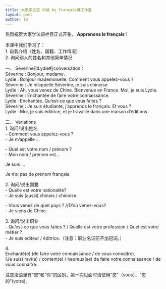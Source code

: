```yaml
---
title: 大家学法语 中级 by Français博工作室 
layout: post
author: lm
---
```

<p>热烈祝贺大家学法语栏目正式开张，<strong> Apprenons le français </strong> !</p>
<p>本课中我们学习了：<br />
1.	自我介绍（姓名、国籍、工作情况）<br />
2.	询问别人的姓名和其他简单情况</p>
<p>一、	Séverine和Lydie的conversation：<br />
Séverine : Bonjour, madame.<br />
Lydie : Bonjour mademoiselle. Comment vous appelez-vous ?<br />
Séverine : Je m’appelle Séverine, je suis chinoise.<br />
Lydie : Ah, vous venez de Chine. Bienvenue en France. Moi, je suis Lydie.<br />
Séverine : Enchantée de faire votre connaissance.<br />
Lydie : Enchantée. Qu’est-ce que vous faites ?<br />
Séverine : Je suis étudiante, j’apprends le français. Et vous ?<br />
Lydie : Moi, je suis éditrice, et je travaille dans une maison d’éditions.  </p>
<p>二、	Variations<br />
1. 询问/说出姓名<br />
- Comment vous appelez-vous ?<br />
- Je m’appelle …</p>
<p>- Quel est votre nom / prénom ?<br />
- Mon nom / prénom est…</p>
<p>Je suis …</p>
<p>Je n’ai pas de prénom français.</p>
<p>2. 询问/说出国籍<br />
- Quelle est votre nationalité?<br />
- Je suis (aussi) chinois / chinoise.</p>
<p>- Vous venez de quel pays ? //D’où venez-vous?<br />
- Je viens de Chine.</p>
<p>3. 询问/说出职业<br />
- Qu’est-ce que vous faites ? / Quelle est votre profession / Quel est votre métier ?<br />
- Je suis éditeur / éditrice.（注意：职业名词前不加冠词。）</p>
<p>4.<br />
Enchanté(e) (de faire votre connaissance / de vous connaître).<br />
(Je suis) ravi(e) / content(e) / heureux(se) de faire votre connaissance / de vous connaître.</p>
<p>注意法语里有“您”和“你”的区别，第一次见面时请使用“您”（vous）、“您的”(votre)。</p>
